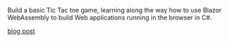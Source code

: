 Build a basic Tic Tac toe game, learning along the way how to use Blazor WebAssembly to build Web applications running in the browser in C#.

[blog post](https://lghou.com/blog/blazor-webassembly/)
